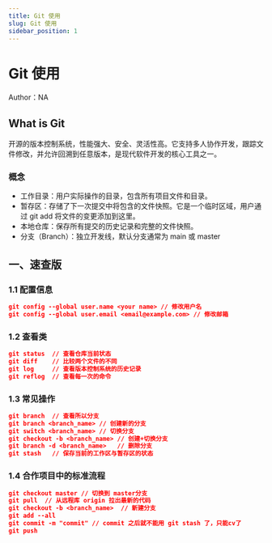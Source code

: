 ```yaml
---
title: Git 使用
slug: Git 使用
sidebar_position: 1
---
```



# Git 使用

Author：NA

## What is Git
开源的版本控制系统，性能强大、安全、灵活性高。它支持多人协作开发，跟踪文件修改，并允许回溯到任意版本，是现代软件开发的核心工具之一。
### 概念
- 工作目录：用户实际操作的目录，包含所有项目文件和目录。
- 暂存区：存储了下一次提交中将包含的文件快照。它是一个临时区域，用户通过 git add 将文件的变更添加到这里。
- 本地仓库：保存所有提交的历史记录和完整的文件快照。
- 分支（Branch）：独立开发线，默认分支通常为 main 或 master
## 一、速查版

### 1.1 配置信息

```json
git config --global user.name <your name> // 修改用户名
git config --global user.email <email@example.com> // 修改邮箱
```

### 1.2 查看类

```json
git status  // 查看仓库当前状态
git diff    // 比较两个文件的不同
git log     // 查看版本控制系统的历史记录
git reflog  // 查看每一次的命令
```

### 1.3 常见操作

```json
git branch  // 查看所以分支
git branch <branch_name> // 创建新的分支
git switch <branch_name> // 切换分支
git checkout -b <branch_name> // 创建+切换分支
git branch -d <branch_name>   // 删除分支
git stash   // 保存当前的工作区与暂存区的状态
```

### 1.4 合作项目中的标准流程

```json
git checkout master // 切换到 master分支
git pull  // 从远程库 origin 拉出最新的代码
git checkout -b <branch_name>  // 新建分支
git add --all
git commit -m "commit" // commit 之后就不能用 git stash 了，只能cv了
git push
```

